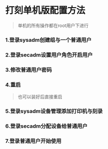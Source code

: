 # 打刻单机版配置方法

> 单机的所有操作都在root用户下进行

### 1.登录sysadm创建组与一个普通用户 

### 2.登录secadm设置用户角色开启用户 

### 3.修改普通用户密码 

### 4.重启
> 也可以装好后直接重启
### 5.登录sysadm设备管理添加打印机与刻录

### 6.登录secadm分配设备给普通用户 

### 7.登录普通用户开始使用 

